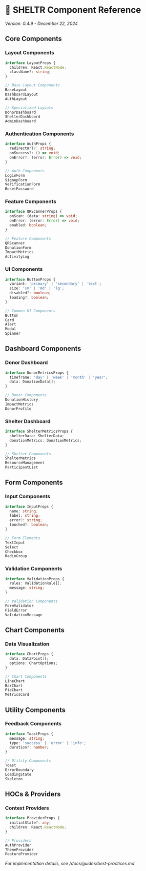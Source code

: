 # 🧩 SHELTR Component Reference
*Version: 0.4.9 - December 22, 2024*

## Core Components

### Layout Components
```typescript
interface LayoutProps {
  children: React.ReactNode;
  className?: string;
}

// Base Layout Components
BaseLayout
DashboardLayout
AuthLayout

// Specialized Layouts
DonorDashboard
ShelterDashboard
AdminDashboard
```

### Authentication Components
```typescript
interface AuthProps {
  redirectUrl?: string;
  onSuccess?: () => void;
  onError?: (error: Error) => void;
}

// Auth Components
LoginForm
SignupForm
VerificationForm
ResetPassword
```

### Feature Components
```typescript
interface QRScannerProps {
  onScan: (data: string) => void;
  onError: (error: Error) => void;
  enabled: boolean;
}

// Feature Components
QRScanner
DonationForm
ImpactMetrics
ActivityLog
```

### UI Components
```typescript
interface ButtonProps {
  variant: 'primary' | 'secondary' | 'text';
  size: 'sm' | 'md' | 'lg';
  disabled?: boolean;
  loading?: boolean;
}

// Common UI Components
Button
Card
Alert
Modal
Spinner
```

## Dashboard Components

### Donor Dashboard
```typescript
interface DonorMetricsProps {
  timeframe: 'day' | 'week' | 'month' | 'year';
  data: DonationData[];
}

// Donor Components
DonationHistory
ImpactMetrics
DonorProfile
```

### Shelter Dashboard
```typescript
interface ShelterMetricsProps {
  shelterData: ShelterData;
  donationMetrics: DonationMetrics;
}

// Shelter Components
ShelterMetrics
ResourceManagement
ParticipantList
```

## Form Components

### Input Components
```typescript
interface InputProps {
  name: string;
  label: string;
  error?: string;
  touched?: boolean;
}

// Form Elements
TextInput
Select
Checkbox
RadioGroup
```

### Validation Components
```typescript
interface ValidationProps {
  rules: ValidationRule[];
  message: string;
}

// Validation Components
FormValidator
FieldError
ValidationMessage
```

## Chart Components

### Data Visualization
```typescript
interface ChartProps {
  data: DataPoint[];
  options: ChartOptions;
}

// Chart Components
LineChart
BarChart
PieChart
MetricsCard
```

## Utility Components

### Feedback Components
```typescript
interface ToastProps {
  message: string;
  type: 'success' | 'error' | 'info';
  duration?: number;
}

// Utility Components
Toast
ErrorBoundary
LoadingState
Skeleton
```

## HOCs & Providers

### Context Providers
```typescript
interface ProviderProps {
  initialState?: any;
  children: React.ReactNode;
}

// Providers
AuthProvider
ThemeProvider
FeatureProvider
```

*For implementation details, see /docs/guides/best-practices.md*
